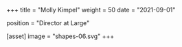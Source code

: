 +++
title = "Molly Kimpel"
weight = 50
date = "2021-09-01"

position = "Director at Large"

[asset]
  image = "shapes-06.svg"
+++

